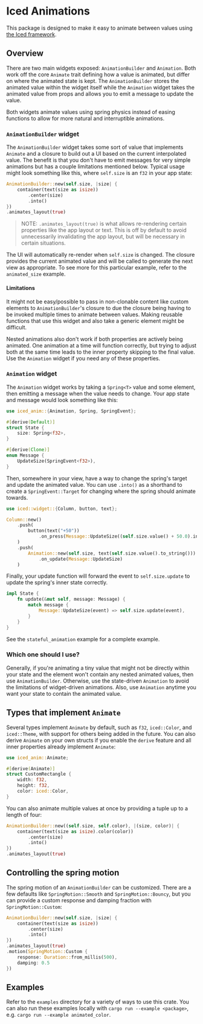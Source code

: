 # Iced Animations

This package is designed to make it easy to animate between values using 
[the Iced framework](https://github.com/iced-rs/iced).

## Overview

There are two main widgets exposed: `AnimationBuilder` and `Animation`. Both
work off the core `Animate` trait defining how a value is animated, but differ
on where the animated state is kept. The `AnimationBuilder` stores the animated
value within the widget itself while the `Animation` widget takes the animated
value from props and allows you to emit a message to update the value.

Both widgets animate values using spring physics instead of easing functions to
allow for more natural and interruptible animations.

### `AnimationBuilder` widget

The `AnimationBuilder` widget takes some sort of value that implements 
`Animate` and a closure to build out a UI based on the current interpolated
value. The benefit is that you don't have to emit messages for very simple 
animations but has a couple limitations mentioned below. Typical usage might
look something like this, where `self.size` is an `f32` in your app state:

```rust
AnimationBuilder::new(self.size, |size| {
    container(text(size as isize))
        .center(size)
        .into()
})
.animates_layout(true)
```

> NOTE: `.animates_layout(true)` is what allows re-rendering certain properties
like the app layout or text. This is off by default to avoid unnecessarily
invalidating the app layout, but will be necessary in certain situations.

The UI will automatically re-render when `self.size` is changed. The closure
provides the current animated value and will be called to generate the next
view as appropriate. To see more for this particular example, refer to the
`animated_size` example.

#### Limitations

It might not be easy/possible to pass in non-clonable content like custom
elements to `AnimationBuilder`'s closure to due the closure being having to be
invoked multiple times to animate between values. Making reusable functions
that use this widget and also take a generic element might be difficult.

Nested animations also don't work if both properties are actively being 
animated. One animation at a time will function correctly, but trying to adjust
both at the same time leads to the inner property skipping to the final value.
Use the `Animation` widget if you need any of these properties.

### `Animation` widget

The `Animation` widget works by taking a `Spring<T>` value and some element,
then emitting a message when the value needs to change. Your app state and 
message would look something like this:

```rust
use iced_anim::{Animation, Spring, SpringEvent};

#[derive(Default)]
struct State {
    size: Spring<f32>,
}

#[derive(Clone)]
enum Message {
    UpdateSize(SpringEvent<f32>),
}
```

Then, somewhere in your view, have a way to change the spring's target and
update the animated value. You can use `.into()` as a shorthand to create a
`SpringEvent::Target` for changing where the spring should animate towards.

```rust
use iced::widget::{Column, button, text};

Column::new()
    .push(
        button(text("+50"))
            .on_press(Message::UpdateSize((self.size.value() + 50.0).into()))
    )
    .push(
        Animation::new(self.size, text(self.size.value().to_string()))
            .on_update(Message::UpdateSize)
    )
```

Finally, your update function will forward the event to `self.size.update` to 
update the spring's inner state correctly. 

```rust
impl State {
    fn update(&mut self, message: Message) {
        match message {
            Message::UpdateSize(event) => self.size.update(event),
        }
    }
}
```

See the `stateful_animation` example for a complete example.

### Which one should I use?

Generally, if you're animating a tiny value that might not be directly within
your state and the element won't contain any nested animated values, then use
`AnimationBuilder`. Otherwise, use the state-driven `Animation` to avoid the
limitations of widget-driven animations. Also, use `Animation` anytime you want
your state to contain the animated value.

## Types that implement `Animate`

Several types implement `Animate` by default, such as `f32`, `iced::Color`,
and `iced::Theme`, with support for others being added in the future. You can
also derive `Animate` on your own structs if you enable the `derive` feature
and all inner properties already implement `Animate`:

```rust
use iced_anim::Animate;

#[derive(Animate)]
struct CustomRectangle {
    width: f32,
    height: f32,
    color: iced::Color,
}
```

You can also animate multiple values at once by providing a tuple up to a
length of four:

```rust
AnimationBuilder::new((self.size, self.color), |(size, color)| {
    container(text(size as isize).color(color))
        .center(size)
        .into()
})
.animates_layout(true)
```

## Controlling the spring motion

The spring motion of an `AnimationBuilder` can be customized. There are a few
defaults like `SpringMotion::Smooth` and `SpringMotion::Bouncy`, but you can 
provide a custom response and damping fraction with `SpringMotion::Custom`:

```rust
AnimationBuilder::new(self.size, |size| {
    container(text(size as isize))
        .center(size)
        .into()
})
.animates_layout(true)
.motion(SpringMotion::Custom { 
    response: Duration::from_millis(500),
    damping: 0.5 
})
```

## Examples

Refer to the `examples` directory for a variety of ways to use this crate.
You can also run these examples locally with `cargo run --example <package>`,
e.g. `cargo run --example animated_color`.
